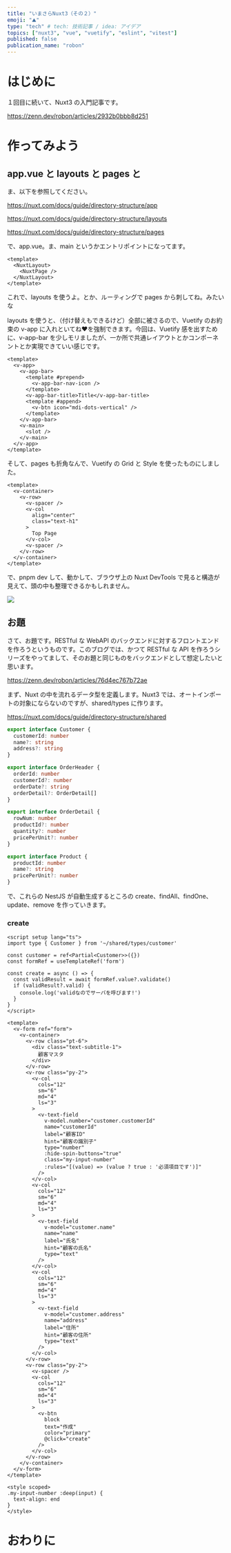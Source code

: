 ```yaml
---
title: "いまさらNuxt3（その２）"
emoji: "⛰"
type: "tech" # tech: 技術記事 / idea: アイデア
topics: ["nuxt3", "vue", "vuetify", "eslint", "vitest"]
published: false
publication_name: "robon"
---
```


# はじめに
１回目に続いて、Nuxt3 の入門記事です。

https://zenn.dev/robon/articles/2932b0bbb8d251

# 作ってみよう
## app.vue と layouts と pages と
ま、以下を参照してください。

https://nuxt.com/docs/guide/directory-structure/app

https://nuxt.com/docs/guide/directory-structure/layouts

https://nuxt.com/docs/guide/directory-structure/pages

で、app.vue。ま、main というかエントリポイントになってます。

```html:app.vue
<template>
  <NuxtLayout>
    <NuxtPage />
  </NuxtLayout>
</template>
```

これで、layouts を使うよ。とか、ルーティングで pages から刺してね。みたいな

layouts を使うと、（付け替えもできるけど）全部に被さるので、Vuetify のお約束の v-app に入れといてね❤を強制できます。今回は、Vuetify 感を出すために、v-app-bar を少しモリましたが、一か所で共通レイアウトとかコンポーネントとか実現できていい感じです。

```html:layouts/default.vue
<template>
  <v-app>
    <v-app-bar>
      <template #prepend>
        <v-app-bar-nav-icon />
      </template>
      <v-app-bar-title>Title</v-app-bar-title>
      <template #append>
        <v-btn icon="mdi-dots-vertical" />
      </template>
    </v-app-bar>
    <v-main>
      <slot />
    </v-main>
  </v-app>
</template>
```

そして、pages も折角なんで、Vuetify の Grid と Style を使ったものにしました。

```html:pages/index.vue
<template>
  <v-container>
    <v-row>
      <v-spacer />
      <v-col
        align="center"
        class="text-h1"
      >
        Top Page
      </v-col>
      <v-spacer />
    </v-row>
  </v-container>
</template>
```

で、pnpm dev して、動かして、ブラウザ上の Nuxt DevTools で見ると構造が見えて、頭の中も整理できるかもしれません。

![](/images/bbf2d1a0fe0225/TopPage.png)

## お題
さて、お題です。RESTful な WebAPI のバックエンドに対するフロントエンドを作ろうというものです。このブログでは、かつて RESTful な API を作ろうシリーズをやってまして、そのお題と同じものをバックエンドとして想定したいと思います。

https://zenn.dev/robon/articles/76d4ec767b72ae

まず、Nuxt の中を流れるデータ型を定義します。Nuxt3 では、オートインポートの対象にならないのですが、shared/types に作ります。

https://nuxt.com/docs/guide/directory-structure/shared

```ts:shared/types/customer.ts
export interface Customer {
  customerId: number
  name?: string
  address?: string
}
```

```ts:shared/types/orderHeader.ts
export interface OrderHeader {
  orderId: number
  customerId?: number
  orderDate?: string
  orderDetail?: OrderDetail[]
}

export interface OrderDetail {
  rowNum: number
  productId?: number
  quantity?: number
  pricePerUnit?: number
}
```

```ts:shared/types/product.ts
export interface Product {
  productId: number
  name?: string
  pricePerUnit?: number
}
```

で、これらの NestJS が自動生成するところの create、findAll、findOne、update、remove を作っていきます。

### create
```html:/pages/customer/new.vue
<script setup lang="ts">
import type { Customer } from '~/shared/types/customer'

const customer = ref<Partial<Customer>>({})
const formRef = useTemplateRef('form')

const create = async () => {
  const validResult = await formRef.value?.validate()
  if (validResult?.valid) {
    console.log('validなのでサーバを呼びます!')
  }
}
</script>

<template>
  <v-form ref="form">
    <v-container>
      <v-row class="pt-6">
        <div class="text-subtitle-1">
          顧客マスタ
        </div>
      </v-row>
      <v-row class="py-2">
        <v-col
          cols="12"
          sm="6"
          md="4"
          ls="3"
        >
          <v-text-field
            v-model.number="customer.customerId"
            name="customerId"
            label="顧客ID"
            hint="顧客の識別子"
            type="number"
            :hide-spin-buttons="true"
            class="my-input-number"
            :rules="[(value) => (value ? true : '必須項目です')]"
          />
        </v-col>
        <v-col
          cols="12"
          sm="6"
          md="4"
          ls="3"
        >
          <v-text-field
            v-model="customer.name"
            name="name"
            label="氏名"
            hint="顧客の氏名"
            type="text"
          />
        </v-col>
        <v-col
          cols="12"
          sm="6"
          md="4"
          ls="3"
        >
          <v-text-field
            v-model="customer.address"
            name="address"
            label="住所"
            hint="顧客の住所"
            type="text"
          />
        </v-col>
      </v-row>
      <v-row class="py-2">
        <v-spacer />
        <v-col
          cols="12"
          sm="6"
          md="4"
          ls="3"
        >
          <v-btn
            block
            text="作成"
            color="primary"
            @click="create"
          />
        </v-col>
      </v-row>
    </v-container>
  </v-form>
</template>

<style scoped>
.my-input-number :deep(input) {
  text-align: end
}
</style>
```

# おわりに

